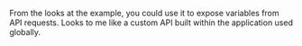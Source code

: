 From the looks at the example, you could use it to expose variables from API requests. Looks to me like a custom API built within the application used globally.